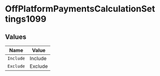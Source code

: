 # OffPlatformPaymentsCalculationSettings1099


## Values

| Name      | Value     |
| --------- | --------- |
| `Include` | Include   |
| `Exclude` | Exclude   |